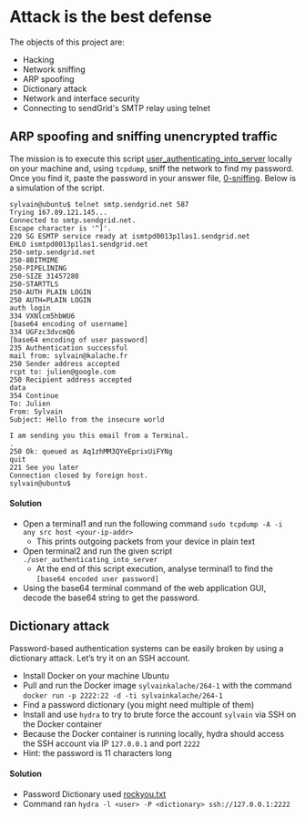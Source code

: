 # Attack is the best defense

The objects of this project are:

- Hacking
- Network sniffing
- ARP spoofing
- Dictionary attack
- Network and interface security
- Connecting to sendGrid's SMTP relay using telnet

## ARP spoofing and sniffing unencrypted traffic

The mission is to execute this script [user_authenticating_into_server](./https://alx-intranet.hbtn.io/rltoken/GE_FoAUArlVccQlt7CuBGA) locally on your machine and, using `tcpdump`, sniff the network to find my password. Once you find it, paste the password in your answer file, [0-sniffing](./0-sniffing). Below is a simulation of the script.
```
sylvain@ubuntu$ telnet smtp.sendgrid.net 587
Trying 167.89.121.145...
Connected to smtp.sendgrid.net.
Escape character is '^]'.
220 SG ESMTP service ready at ismtpd0013p1las1.sendgrid.net
EHLO ismtpd0013p1las1.sendgrid.net
250-smtp.sendgrid.net
250-8BITMIME
250-PIPELINING
250-SIZE 31457280
250-STARTTLS
250-AUTH PLAIN LOGIN
250 AUTH=PLAIN LOGIN
auth login           
334 VXNlcm5hbWU6
[base64 encoding of username]
334 UGFzc3dvcmQ6
[base64 encoding of user password]
235 Authentication successful
mail from: sylvain@kalache.fr
250 Sender address accepted
rcpt to: julien@google.com
250 Recipient address accepted
data
354 Continue
To: Julien
From: Sylvain
Subject: Hello from the insecure world

I am sending you this email from a Terminal.
.
250 Ok: queued as Aq1zhMM3QYeEprixUiFYNg
quit
221 See you later
Connection closed by foreign host.
sylvain@ubuntu$
```

#### Solution
- Open a terminal1 and run the following command `sudo tcpdump -A -i any src host <your-ip-addr>`
	- This prints outgoing packets from your device in plain text
- Open terminal2 and run the given script `./user_authenticating_into_server`
	- At the end of this script execution, analyse terminal1 to find the `[base64 encoded user password]`
- Using the base64 terminal command of the web application GUI, decode the base64 string to get the password.


## Dictionary attack
Password-based authentication systems can be easily broken by using a dictionary attack. Let’s try it on an SSH account.

- Install Docker on your machine Ubuntu
- Pull and run the Docker image `sylvainkalache/264-1` with the command `docker run -p 2222:22 -d -ti sylvainkalache/264-1`
- Find a password dictionary (you might need multiple of them)
- Install and use `hydra` to try to brute force the account `sylvain` via SSH on the Docker container
- Because the Docker container is running locally, hydra should access the SSH account via IP `127.0.0.1` and port `2222`
- Hint: the password is 11 characters long

#### Solution
- Password Dictionary used [rockyou.txt](./https://www.kaggle.com/datasets/wjburns/common-password-list-rockyoutxt)
- Command ran `hydra -l <user> -P <dictionary> ssh://127.0.0.1:2222` 
